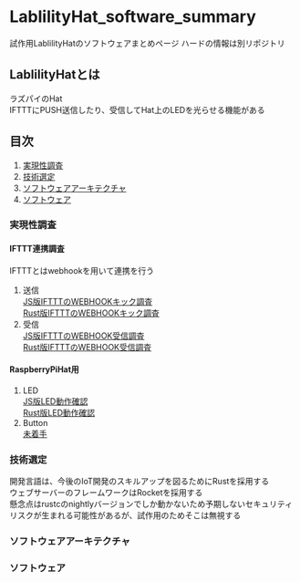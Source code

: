 # LablilityHat_software_summary
試作用LablilityHatのソフトウェアまとめページ
ハードの情報は別リポジトリ

## LablilityHatとは
ラズパイのHat  
IFTTTにPUSH送信したり、受信してHat上のLEDを光らせる機能がある

## 目次
1. [実現性調査](#実現性調査)
2. [技術選定](#技術選定)
3. [ソフトウェアアーキテクチャ](#ソフトウェアアーキテクチャ)
4. [ソフトウェア](#ソフトウェア)

### 実現性調査

#### IFTTT連携調査
IFTTTとはwebhookを用いて連携を行う  
1. 送信  
[JS版IFTTTのWEBHOOKキック調査](https://github.com/mkXultra/js_call_ifttt_webhook_api)  
[Rust版IFTTTのWEBHOOKキック調査](https://github.com/mkXultra/rust_call_ifttt_webhook_api)  
1. 受信  
[JS版IFTTTのWEBHOOK受信調査](https://github.com/mkXultra/js_receive_ifttt_webhook)  
[Rust版IFTTTのWEBHOOK受信調査](https://github.com/mkXultra/rust_receive_ifttt_webhook)  

#### RaspberryPiHat用
1. LED  
[JS版LED動作確認](https://github.com/mkXultra/js_mock_v1_led_blink)  
[Rust版LED動作確認](https://github.com/mkXultra/js_mock_v1_led_blink)  
3. Button  
[未着手]()

### 技術選定
開発言語は、今後のIoT開発のスキルアップを図るためにRustを採用する  
ウェブサーバーのフレームワークはRocketを採用する  
懸念点はrustcのnightlyバージョンでしか動かないため予期しないセキュリティリスクが生まれる可能性があるが、試作用のためそこは無視する  

### ソフトウェアアーキテクチャ

### ソフトウェア
